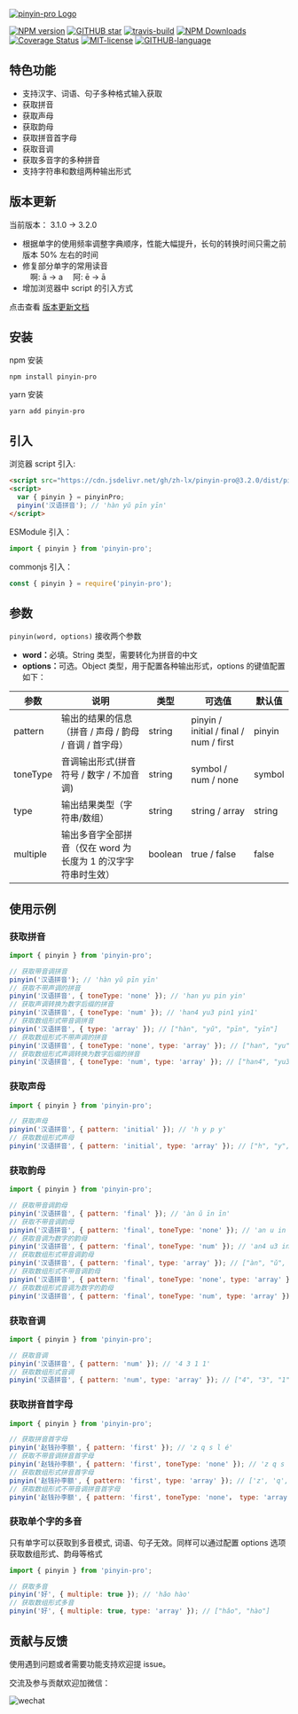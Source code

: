 [![pinyin-pro Logo](https://i.ibb.co/26fJ5vF/pinyin-logo.png)](https://github.com/zh-lx/pinyin-pro)

[![NPM version](https://img.shields.io/npm/v/pinyin-pro.svg)](https://www.npmjs.com/package/pinyin-pro)
[![GITHUB star](https://img.shields.io/github/stars/zh-lx/pinyin-pro.svg)](https://github.com/zh-lx/pinyin-pro)
[![travis-build](https://travis-ci.com/zh-lx/pinyin-pro.svg?branch=main)](https://travis-ci.com/github/zh-lx/pinyin-pro)
[![NPM Downloads](https://img.shields.io/npm/dm/pinyin-pro.svg)](https://npmcharts.com/compare/pinyin-pro?minimal=true)
[![Coverage Status](https://coveralls.io/repos/github/zh-lx/pinyin-pro/badge.svg?branch=main)](https://coveralls.io/github/zh-lx/pinyin-pro?branch=main)
[![MIT-license](https://img.shields.io/npm/l/pinyin-pro.svg)](https://opensource.org/licenses/MIT)
[![GITHUB-language](https://img.shields.io/github/languages/top/zh-lx/pinyin-pro.svg)](https://github.com/zh-lx/pinyin-pro)

## 特色功能

- 支持汉字、词语、句子多种格式输入获取
- 获取拼音
- 获取声母
- 获取韵母
- 获取拼音首字母
- 获取音调
- 获取多音字的多种拼音
- 支持字符串和数组两种输出形式

## 版本更新

当前版本： 3.1.0 -> 3.2.0

- 根据单字的使用频率调整字典顺序，性能大幅提升，长句的转换时间只需之前版本 50% 左右的时间
- 修复部分单字的常用读音<br>
  　啊: ā -> a
  　阿: ē -> ā
- 增加浏览器中 script 的引入方式

点击查看 [版本更新文档](./CHANGELOG.md)

## 安装

npm 安装

```
npm install pinyin-pro
```

yarn 安装

```
yarn add pinyin-pro
```

## 引入

浏览器 script 引入:

```html
<script src="https://cdn.jsdelivr.net/gh/zh-lx/pinyin-pro@3.2.0/dist/pinyin-pro.js"></script>
<script>
  var { pinyin } = pinyinPro;
  pinyin('汉语拼音'); // 'hàn yǔ pīn yīn'
</script>
```

ESModule 引入：

```javascript
import { pinyin } from 'pinyin-pro';
```

commonjs 引入：

```javascript
const { pinyin } = require('pinyin-pro');
```

## 参数

`pinyin(word, options)` 接收两个参数<br>

- <b>word：</b>必填。String 类型，需要转化为拼音的中文
- <b>options：</b>可选。Object 类型，用于配置各种输出形式，options 的键值配置如下：

| 参数     | 说明                                                          | 类型    | 可选值                                 | 默认值 |
| -------- | ------------------------------------------------------------- | ------- | -------------------------------------- | ------ |
| pattern  | 输出的结果的信息（拼音 / 声母 / 韵母 / 音调 / 首字母）        | string  | pinyin / initial / final / num / first | pinyin |
| toneType | 音调输出形式(拼音符号 / 数字 / 不加音调)                      | string  | symbol / num / none                    | symbol |
| type     | 输出结果类型（字符串/数组）                                   | string  | string / array                         | string |
| multiple | 输出多音字全部拼音（仅在 word 为长度为 1 的汉字字符串时生效） | boolean | true / false                           | false  |

## 使用示例

### 获取拼音

```js
import { pinyin } from 'pinyin-pro';

// 获取带音调拼音
pinyin('汉语拼音'); // 'hàn yǔ pīn yīn'
// 获取不带声调的拼音
pinyin('汉语拼音', { toneType: 'none' }); // 'han yu pin yin'
// 获取声调转换为数字后缀的拼音
pinyin('汉语拼音', { toneType: 'num' }); // 'han4 yu3 pin1 yin1'
// 获取数组形式带音调拼音
pinyin('汉语拼音', { type: 'array' }); // ["hàn", "yǔ", "pīn", "yīn"]
// 获取数组形式不带声调的拼音
pinyin('汉语拼音', { toneType: 'none', type: 'array' }); // ["han", "yu", "pin", "yin"]
// 获取数组形式声调转换为数字后缀的拼音
pinyin('汉语拼音', { toneType: 'num', type: 'array' }); // ["han4", "yu3", "pin1", "yin1"]
```

### 获取声母

```js
import { pinyin } from 'pinyin-pro';

// 获取声母
pinyin('汉语拼音', { pattern: 'initial' }); // 'h y p y'
// 获取数组形式声母
pinyin('汉语拼音', { pattern: 'initial', type: 'array' }); // ["h", "y", "p", "y"]
```

### 获取韵母

```js
import { pinyin } from 'pinyin-pro';

// 获取带音调韵母
pinyin('汉语拼音', { pattern: 'final' }); // 'àn ǔ īn īn'
// 获取不带音调韵母
pinyin('汉语拼音', { pattern: 'final', toneType: 'none' }); // 'an u in in'
// 获取音调为数字的韵母
pinyin('汉语拼音', { pattern: 'final', toneType: 'num' }); // 'an4 u3 in1 in1'
// 获取数组形式带音调韵母
pinyin('汉语拼音', { pattern: 'final', type: 'array' }); // ["àn", "ǔ", "īn", "īn"]
// 获取数组形式不带音调韵母
pinyin('汉语拼音', { pattern: 'final', toneType: 'none', type: 'array' }); // ["an", "u", "in", "in"]
// 获取数组形式音调为数字的韵母
pinyin('汉语拼音', { pattern: 'final', toneType: 'num', type: 'array' }); // ['an4', 'u3', 'in1', 'in1']
```

### 获取音调

```js
import { pinyin } from 'pinyin-pro';

// 获取音调
pinyin('汉语拼音', { pattern: 'num' }); // '4 3 1 1'
// 获取数组形式音调
pinyin('汉语拼音', { pattern: 'num', type: 'array' }); // ["4", "3", "1", "1"]
```

### 获取拼音首字母

```js
import { pinyin } from 'pinyin-pro';

// 获取拼音首字母
pinyin('赵钱孙李额', { pattern: 'first' }); // 'z q s l é'
// 获取不带音调拼音首字母
pinyin('赵钱孙李额', { pattern: 'first', toneType: 'none' }); // 'z q s l e'
// 获取数组形式拼音首字母
pinyin('赵钱孙李额', { pattern: 'first', type: 'array' }); // ['z', 'q', 's', 'l', 'é']
// 获取数组形式不带音调拼音首字母
pinyin('赵钱孙李额', { pattern: 'first', toneType: 'none'， type: 'array' }); // ['z', 'q', 's', 'l', 'e']
```

### 获取单个字的多音

只有单字可以获取到多音模式, 词语、句子无效。同样可以通过配置 options 选项获取数组形式、韵母等格式

```javascript
import { pinyin } from 'pinyin-pro';

// 获取多音
pinyin('好', { multiple: true }); // 'hǎo hào'
// 获取数组形式多音
pinyin('好', { multiple: true, type: 'array' }); // ["hǎo", "hào"]
```

## 贡献与反馈

使用遇到问题或者需要功能支持欢迎提 issue。

交流及参与贡献欢迎加微信：

![wechat](https://i.ibb.co/VYXW19H/QQ-20210323221842.jpg)
